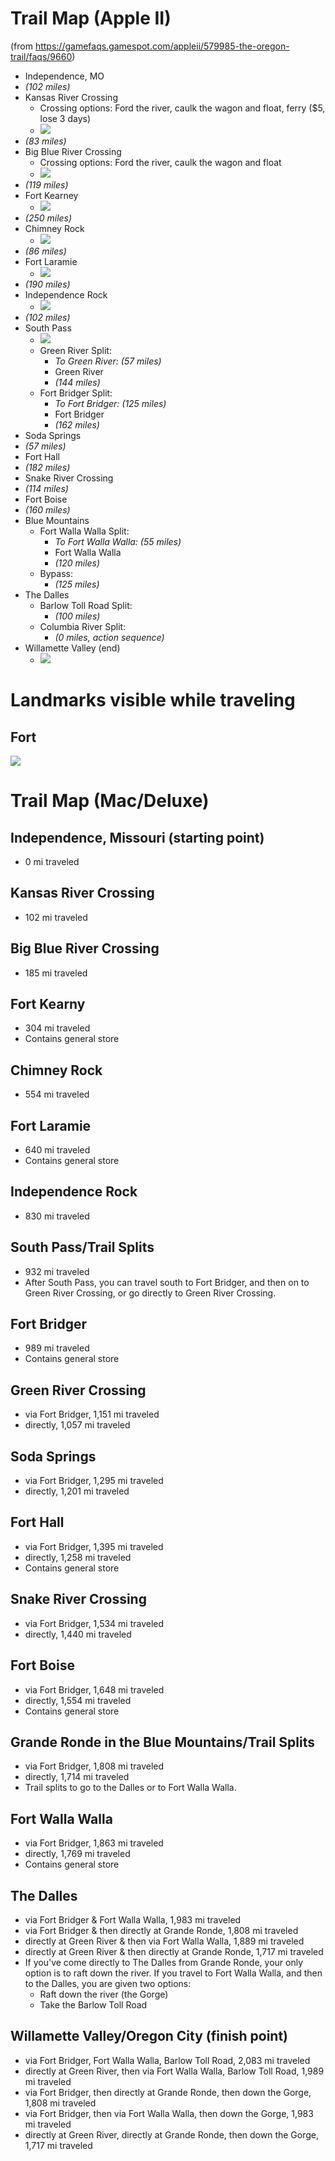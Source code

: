 # Trail Map (Apple II)
(from https://gamefaqs.gamespot.com/appleii/579985-the-oregon-trail/faqs/9660)
* Independence, MO
* _(102 miles)_
* Kansas River Crossing
    * Crossing options: Ford the river, caulk the wagon and float, ferry ($5, lose 3 days)
    * ![](img/ot_kansas_river_crossing.png?raw=true)
* _(83 miles)_
* Big Blue River Crossing
    * Crossing options: Ford the river, caulk the wagon and float
    * ![](img/ot_big_blue_river_crossing.png?raw=true)
* _(119 miles)_
* Fort Kearney
    * ![](img/ot_fort_kearney.png?raw=true)
* _(250 miles)_
* Chimney Rock
    * ![](img/ot_chimney_rock.png?raw=true)
* _(86 miles)_
* Fort Laramie
    * ![](img/ot_fort_laramie.png?raw=true)
* _(190 miles)_
* Independence Rock
    * ![](img/ot_independence_rock.png?raw=true)
* _(102 miles)_
* South Pass
    * ![](img/ot_south_pass.png?raw=true)
    * Green River Split:
        * _To Green River: (57 miles)_
        * Green River
        * _(144 miles)_
    * Fort Bridger Split:
       * _To Fort Bridger: (125 miles)_
       * Fort Bridger
       * _(162 miles)_
* Soda Springs
* _(57 miles)_
* Fort Hall
* _(182 miles)_
* Snake River Crossing
* _(114 miles)_
* Fort Boise
* _(160 miles)_
* Blue Mountains
    * Fort Walla Walla Split:
        * _To Fort Walla Walla: (55 miles)_
        * Fort Walla Walla
        * _(120 miles)_
    * Bypass:
        * _(125 miles)_
* The Dalles
    * Barlow Toll Road Split:
        * _(100 miles)_
    * Columbia River Split:
        * _(0 miles, action sequence)_
* Willamette Valley (end)
    * ![](img/ot_willamette_valley.png?raw=true)

# Landmarks visible while traveling
## Fort
![](img/ot_fort.png?raw=true)

# Trail Map (Mac/Deluxe)

## Independence, Missouri (starting point)
* 0 mi traveled

## Kansas River Crossing
* 102 mi traveled

## Big Blue River Crossing
* 185 mi traveled

## Fort Kearny
* 304 mi traveled
* Contains general store

## Chimney Rock
* 554 mi traveled

## Fort Laramie
* 640 mi traveled
* Contains general store

## Independence Rock
* 830 mi traveled

## South Pass/Trail Splits
* 932 mi traveled
* After South Pass, you can travel south to Fort Bridger, and then on to Green
River Crossing, or go directly to Green River Crossing.

## Fort Bridger
* 989 mi traveled
* Contains general store

## Green River Crossing
* via Fort Bridger, 1,151 mi traveled
* directly, 1,057 mi traveled

## Soda Springs
* via Fort Bridger, 1,295 mi traveled
* directly, 1,201 mi traveled

## Fort Hall
* via Fort Bridger, 1,395 mi traveled
* directly, 1,258 mi traveled
* Contains general store

## Snake River Crossing
* via Fort Bridger, 1,534 mi traveled
* directly, 1,440 mi traveled

## Fort Boise
* via Fort Bridger, 1,648 mi traveled
* directly, 1,554 mi traveled
* Contains general store

## Grande Ronde in the Blue Mountains/Trail Splits
* via Fort Bridger, 1,808 mi traveled
* directly, 1,714 mi traveled
* Trail splits to go to the Dalles or to Fort Walla Walla.

## Fort Walla Walla
* via Fort Bridger, 1,863 mi traveled
* directly, 1,769 mi traveled
* Contains general store

## The Dalles
* via Fort Bridger & Fort Walla Walla, 1,983 mi traveled
* via Fort Bridger & then directly at Grande Ronde, 1,808 mi traveled
* directly at Green River & then via Fort Walla Walla, 1,889 mi traveled
* directly at Green River & then directly at Grande Ronde, 1,717 mi traveled
* If you've come directly to The Dalles from Grande Ronde, your only option is to
raft down the river. If you travel to Fort Walla Walla, and then to the Dalles, you
are given two options:
  * Raft down the river (the Gorge)
  * Take the Barlow Toll Road

## Willamette Valley/Oregon City (finish point)
* via Fort Bridger, Fort Walla Walla, Barlow Toll Road, 2,083 mi traveled
* directly at Green River, then via Fort Walla Walla, Barlow Toll Road, 1,989 mi traveled
* via Fort Bridger, then directly at Grande Ronde, then down the Gorge, 1,808 mi traveled
* via Fort Bridger, then via Fort Walla Walla, then down the Gorge, 1,983 mi traveled
* directly at Green River, directly at Grande Ronde, then down the Gorge, 1,717 mi traveled
